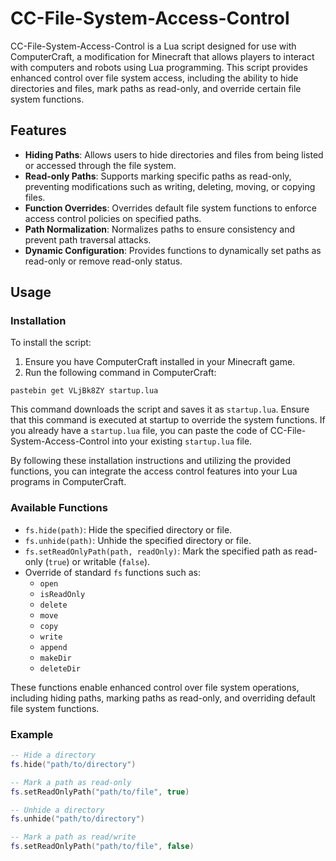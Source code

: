 # CC-File-System-Access-Control

CC-File-System-Access-Control is a Lua script designed for use with ComputerCraft, a modification for Minecraft that allows players to interact with computers and robots using Lua programming. This script provides enhanced control over file system access, including the ability to hide directories and files, mark paths as read-only, and override certain file system functions.

## Features

- **Hiding Paths**: Allows users to hide directories and files from being listed or accessed through the file system.
- **Read-only Paths**: Supports marking specific paths as read-only, preventing modifications such as writing, deleting, moving, or copying files.
- **Function Overrides**: Overrides default file system functions to enforce access control policies on specified paths.
- **Path Normalization**: Normalizes paths to ensure consistency and prevent path traversal attacks.
- **Dynamic Configuration**: Provides functions to dynamically set paths as read-only or remove read-only status.

## Usage

### Installation

To install the script:

1. Ensure you have ComputerCraft installed in your Minecraft game.
2. Run the following command in ComputerCraft:

```
pastebin get VLjBk8ZY startup.lua
```

This command downloads the script and saves it as `startup.lua`. Ensure that this command is executed at startup to override the system functions. If you already have a `startup.lua` file, you can paste the code of CC-File-System-Access-Control into your existing `startup.lua` file.

By following these installation instructions and utilizing the provided functions, you can integrate the access control features into your Lua programs in ComputerCraft.

### Available Functions

- `fs.hide(path)`: Hide the specified directory or file.
- `fs.unhide(path)`: Unhide the specified directory or file.
- `fs.setReadOnlyPath(path, readOnly)`: Mark the specified path as read-only (`true`) or writable (`false`).
- Override of standard `fs` functions such as:
  - `open`
  - `isReadOnly`
  - `delete`
  - `move`
  - `copy`
  - `write`
  - `append`
  - `makeDir`
  - `deleteDir`

These functions enable enhanced control over file system operations, including hiding paths, marking paths as read-only, and overriding default file system functions.

### Example

```lua
-- Hide a directory
fs.hide("path/to/directory")

-- Mark a path as read-only
fs.setReadOnlyPath("path/to/file", true)

-- Unhide a directory
fs.unhide("path/to/directory")

-- Mark a path as read/write
fs.setReadOnlyPath("path/to/file", false)

